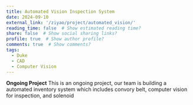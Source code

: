 ```yaml
---
title: Automated Vision Inspection System 
date: 2024-09-10
external_link: '/ziyao/project/automated_vision/'
reading_time: false  # Show estimated reading time?
share: false  # Show social sharing links?
profile: true  # Show author profile?
comments: true  # Show comments?
tags:
  - Duke
  - CAD
  - Computer Vision
---
```


**Ongoing Project**
This is an ongoing project, our team is building a automated inventory system which includes convory belt, computer vision for inspection, and solenoid